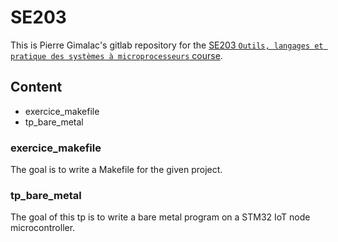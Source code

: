 # SE203
This is Pierre Gimalac's gitlab repository for the [SE203 `Outils, langages et pratique des systèmes à microprocesseurs` course](https://sen.enst.fr/se203-outils-langages-et-pratique-des-systemes-microprocesseurs).

## Content
- exercice_makefile
- tp_bare_metal

### exercice_makefile
The goal is to write a Makefile for the given project.

### tp_bare_metal
The goal of this tp is to write a bare metal program on a STM32 IoT node microcontroller.
